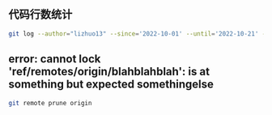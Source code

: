 ## 代码行数统计
```zsh
git log --author="lizhuo13" --since='2022-10-01' --until='2022-10-21' --pretty=tformat: --numstat | awk '{ add += $1 ; subs += $2 ; loc += $1 - $2 } END { printf "增加的行数:%s 删除的行数:%s 总行数: %s\n",add,subs,loc }'
```

## error: cannot lock 'ref/remotes/origin/blahblahblah': is at something but expected somethingelse
```zsh
git remote prune origin
```